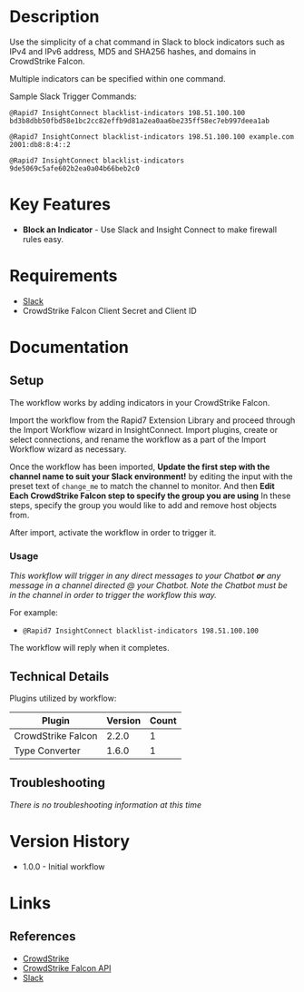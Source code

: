 # Description

Use the simplicity of a chat command in Slack to block indicators such as IPv4 and IPv6 address, MD5 and SHA256 hashes, and domains in CrowdStrike Falcon.

Multiple indicators can be specified within one command.

Sample Slack Trigger Commands:

`@Rapid7 InsightConnect blacklist-indicators 198.51.100.100 bd3b8dbb50fbd58e1bc2cc82effb9d81a2ea0aa6be235ff58ec7eb997deea1ab`

`@Rapid7 InsightConnect blacklist-indicators 198.51.100.100 example.com 2001:db8:8:4::2`

`@Rapid7 InsightConnect blacklist-indicators 9de5069c5afe602b2ea0a04b66beb2c0`

# Key Features

* **Block an Indicator** - Use Slack and Insight Connect to make firewall rules easy. 

# Requirements

* [Slack](https://insightconnect.help.rapid7.com/docs/chatops-step)
* CrowdStrike Falcon Client Secret and Client ID

# Documentation

## Setup

The workflow works by adding indicators in your CrowdStrike Falcon.

Import the workflow from the Rapid7 Extension Library and proceed through the Import Workflow wizard in InsightConnect. Import plugins, create or select connections, and rename the workflow as a part of the Import Workflow wizard as necessary.

Once the workflow has been imported, **Update the first step with the channel name to suit your Slack environment!** by editing the input with the preset text of `change_me` to match the channel to monitor.
And then **Edit Each CrowdStrike Falcon step to specify the group you are using** In these steps, specify the group you would like to add and remove host objects from.

After import, activate the workflow in order to trigger it.

### Usage

*This workflow will trigger in any direct messages to your Chatbot **or** any message in a channel directed @ your Chatbot. Note the Chatbot must be in the channel in order to trigger the workflow this way.*

For example:
* `@Rapid7 InsightConnect blacklist-indicators 198.51.100.100`

The workflow will reply when it completes.

## Technical Details

Plugins utilized by workflow:

|Plugin|Version|Count|
|----|----|--------|
|CrowdStrike Falcon|2.2.0|1|
|Type Converter|1.6.0|1|

## Troubleshooting

_There is no troubleshooting information at this time_

# Version History

* 1.0.0 - Initial workflow

# Links

## References

* [CrowdStrike](https://www.crowdstrike.com/)
* [CrowdStrike Falcon API](https://falcon.crowdstrike.com/support/documentation)
* [Slack](https://slack.com)
